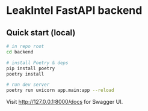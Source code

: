 # LeakIntel FastAPI backend

## Quick start (local)

```bash
# in repo root
cd backend

# install Poetry & deps
pip install poetry
poetry install

# run dev server
poetry run uvicorn app.main:app --reload
```

Visit http://127.0.0.1:8000/docs for Swagger UI.
